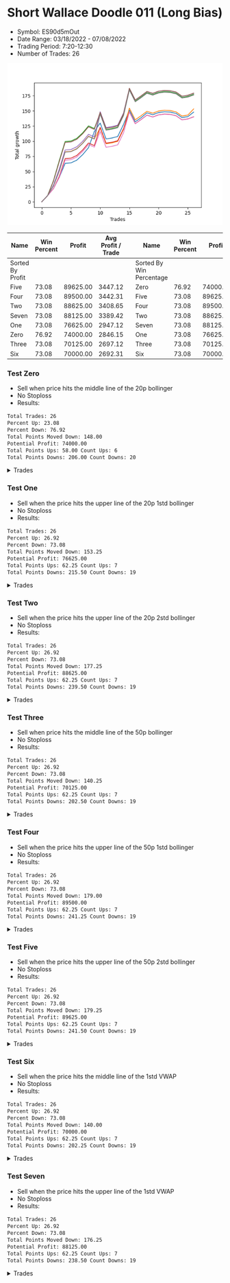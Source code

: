 # Short Wallace Doodle 011 (Long Bias)
- Symbol: ES90d5mOut
- Date Range: 03/18/2022 - 07/08/2022
- Trading Period: 7:20-12:30
- Number of Trades: 26

![Plot](ShortWallaceDoodle011ES90d5mOut(LongBias).png)

| Name | Win Percent | Profit | Avg Profit / Trade |     | Name | Win Percent | Profit | Avg Profit / Trade |
| ---- | ----------- | ------ | ------------------ | --- | ---- | ----------- | ------ | ------------------ |
| Sorted By <br> Profit | | | | | Sorted By <br> Win Percentage ||||
| Five | 73.08 | 89625.00 | 3447.12 |     | Zero | 76.92 | 74000.00 | 2846.15 |
| Four | 73.08 | 89500.00 | 3442.31 |     | Five | 73.08 | 89625.00 | 3447.12 |
| Two | 73.08 | 88625.00 | 3408.65 |     | Four | 73.08 | 89500.00 | 3442.31 |
| Seven | 73.08 | 88125.00 | 3389.42 |     | Two | 73.08 | 88625.00 | 3408.65 |
| One | 73.08 | 76625.00 | 2947.12 |     | Seven | 73.08 | 88125.00 | 3389.42 |
| Zero | 76.92 | 74000.00 | 2846.15 |     | One | 73.08 | 76625.00 | 2947.12 |
| Three | 73.08 | 70125.00 | 2697.12 |     | Three | 73.08 | 70125.00 | 2697.12 |
| Six | 73.08 | 70000.00 | 2692.31 |     | Six | 73.08 | 70000.00 | 2692.31 |

### Test Zero
* Sell when price hits the middle line of the 20p bollinger
* No Stoploss
* Results:
```
Total Trades: 26
Percent Up: 23.08
Percent Down: 76.92
Total Points Moved Down: 148.00
Potential Profit: 74000.00
Total Points Ups: 58.00 Count Ups: 6
Total Points Downs: 206.00 Count Downs: 20
```

<details><summary>Trades</summary>

<code>In: 2022-03-24 08:45:00		Out: 2022-03-24 09:15:55		Total Position Time: 30:55		Total Move Down: 10.25		Total to Date: 10.25</code> <br />
<code>In: 2022-04-06 10:55:00		Out: 2022-04-06 11:00:10		Total Position Time: 05:10		Total Move Down: 11.50		Total to Date: 21.75</code> <br />
<code>In: 2022-04-06 11:05:00		Out: 2022-04-06 11:08:10		Total Position Time: 03:10		Total Move Down: 18.50		Total to Date: 40.25</code> <br />
<code>In: 2022-04-06 12:05:00		Out: 2022-04-06 12:23:15		Total Position Time: 18:15		Total Move Down: 23.25		Total to Date: 63.50</code> <br />
<code>In: 2022-04-07 12:15:00		Out: 2022-04-07 12:45:55		Total Position Time: 30:55		Total Move Down: 0.75		Total to Date: 64.25</code> <br />
<code>In: 2022-04-13 08:35:00		Out: 2022-04-13 09:05:55		Total Position Time: 30:55		Total Move Down: 4.50		Total to Date: 68.75</code> <br />
<code>In: 2022-04-19 12:25:00		Out: 2022-04-19 12:55:55		Total Position Time: 30:55		Total Move Down: 9.00		Total to Date: 77.75</code> <br />
<code>In: 2022-04-25 11:35:00		Out: 2022-04-25 12:05:55		Total Position Time: 30:55		Total Move Down: 11.50		Total to Date: 89.25</code> <br />
<code>In: 2022-04-25 11:55:00		Out: 2022-04-25 12:07:15		Total Position Time: 12:15		Total Move Down: 26.75		Total to Date: 116.00</code> <br />
<code>In: 2022-05-04 11:05:00		Out: 2022-05-04 11:07:15		Total Position Time: 02:15		Total Move Down: 14.00		Total to Date: 130.00</code> <br />
<code>In: 2022-05-04 12:15:00		Out: 2022-05-04 12:45:55		Total Position Time: 30:55		Total Move Down: -26.25		Total to Date: 103.75</code> <br />
<code>In: 2022-05-16 10:45:00		Out: 2022-05-16 11:15:55		Total Position Time: 30:55		Total Move Down: 1.50		Total to Date: 105.25</code> <br />
<code>In: 2022-05-17 12:10:00		Out: 2022-05-17 12:40:55		Total Position Time: 30:55		Total Move Down: 2.50		Total to Date: 107.75</code> <br />
<code>In: 2022-05-19 08:50:00		Out: 2022-05-19 09:20:55		Total Position Time: 30:55		Total Move Down: 20.00		Total to Date: 127.75</code> <br />
<code>In: 2022-05-19 12:05:00		Out: 2022-05-19 12:18:20		Total Position Time: 13:20		Total Move Down: 23.50		Total to Date: 151.25</code> <br />
<code>In: 2022-05-27 12:30:00		Out: 2022-05-27 13:30:55		Total Position Time: 60:55		Total Move Down: -19.25		Total to Date: 132.00</code> <br />
<code>In: 2022-05-31 09:05:00		Out: 2022-05-31 09:35:55		Total Position Time: 30:55		Total Move Down: 6.75		Total to Date: 138.75</code> <br />
<code>In: 2022-06-21 12:15:00		Out: 2022-06-21 12:35:35		Total Position Time: 20:35		Total Move Down: 8.00		Total to Date: 146.75</code> <br />
<code>In: 2022-06-27 08:00:00		Out: 2022-06-27 08:30:55		Total Position Time: 30:55		Total Move Down: -3.00		Total to Date: 143.75</code> <br />
<code>In: 2022-06-27 08:30:00		Out: 2022-06-27 09:00:55		Total Position Time: 30:55		Total Move Down: 3.50		Total to Date: 147.25</code> <br />
<code>In: 2022-07-01 11:25:00		Out: 2022-07-01 11:55:55		Total Position Time: 30:55		Total Move Down: 1.25		Total to Date: 148.50</code> <br />
<code>In: 2022-07-05 10:40:00		Out: 2022-07-05 11:10:55		Total Position Time: 30:55		Total Move Down: -0.50		Total to Date: 148.00</code> <br />
<code>In: 2022-07-05 11:40:00		Out: 2022-07-05 12:10:55		Total Position Time: 30:55		Total Move Down: -2.25		Total to Date: 145.75</code> <br />
<code>In: 2022-07-05 11:45:00		Out: 2022-07-05 12:15:55		Total Position Time: 30:55		Total Move Down: -6.75		Total to Date: 139.00</code> <br />
<code>In: 2022-07-06 11:45:00		Out: 2022-07-06 12:15:55		Total Position Time: 30:55		Total Move Down: 1.50		Total to Date: 140.50</code> <br />
<code>In: 2022-07-07 12:20:00		Out: 2022-07-07 12:38:25		Total Position Time: 18:25		Total Move Down: 7.50		Total to Date: 148.00</code> <br />


</details>

### Test One
* Sell when the price hits the upper line of the 20p 1std bollinger
* No Stoploss
* Results:
```
Total Trades: 26
Percent Up: 26.92
Percent Down: 73.08
Total Points Moved Down: 153.25
Potential Profit: 76625.00
Total Points Ups: 62.25 Count Ups: 7
Total Points Downs: 215.50 Count Downs: 19
```

<details><summary>Trades</summary>

<code>In: 2022-03-24 08:45:00		Out: 2022-03-24 09:15:55		Total Position Time: 30:55		Total Move Down: 10.25		Total to Date: 10.25</code> <br />
<code>In: 2022-04-06 10:55:00		Out: 2022-04-06 11:09:45		Total Position Time: 14:45		Total Move Down: 16.00		Total to Date: 26.25</code> <br />
<code>In: 2022-04-06 11:05:00		Out: 2022-04-06 11:09:45		Total Position Time: 04:45		Total Move Down: 24.75		Total to Date: 51.00</code> <br />
<code>In: 2022-04-06 12:05:00		Out: 2022-04-06 12:35:55		Total Position Time: 30:55		Total Move Down: 31.50		Total to Date: 82.50</code> <br />
<code>In: 2022-04-07 12:15:00		Out: 2022-04-07 12:45:55		Total Position Time: 30:55		Total Move Down: 0.75		Total to Date: 83.25</code> <br />
<code>In: 2022-04-13 08:35:00		Out: 2022-04-13 09:05:55		Total Position Time: 30:55		Total Move Down: 4.50		Total to Date: 87.75</code> <br />
<code>In: 2022-04-19 12:25:00		Out: 2022-04-19 12:55:55		Total Position Time: 30:55		Total Move Down: 9.00		Total to Date: 96.75</code> <br />
<code>In: 2022-04-25 11:35:00		Out: 2022-04-25 12:05:55		Total Position Time: 30:55		Total Move Down: 11.50		Total to Date: 108.25</code> <br />
<code>In: 2022-04-25 11:55:00		Out: 2022-04-25 12:25:55		Total Position Time: 30:55		Total Move Down: -4.25		Total to Date: 104.00</code> <br />
<code>In: 2022-05-04 11:05:00		Out: 2022-05-04 11:07:20		Total Position Time: 02:20		Total Move Down: 18.00		Total to Date: 122.00</code> <br />
<code>In: 2022-05-04 12:15:00		Out: 2022-05-04 12:45:55		Total Position Time: 30:55		Total Move Down: -26.25		Total to Date: 95.75</code> <br />
<code>In: 2022-05-16 10:45:00		Out: 2022-05-16 11:15:55		Total Position Time: 30:55		Total Move Down: 1.50		Total to Date: 97.25</code> <br />
<code>In: 2022-05-17 12:10:00		Out: 2022-05-17 12:40:55		Total Position Time: 30:55		Total Move Down: 2.50		Total to Date: 99.75</code> <br />
<code>In: 2022-05-19 08:50:00		Out: 2022-05-19 09:20:55		Total Position Time: 30:55		Total Move Down: 20.00		Total to Date: 119.75</code> <br />
<code>In: 2022-05-19 12:05:00		Out: 2022-05-19 12:24:50		Total Position Time: 19:50		Total Move Down: 34.75		Total to Date: 154.50</code> <br />
<code>In: 2022-05-27 12:30:00		Out: 2022-05-27 13:30:55		Total Position Time: 60:55		Total Move Down: -19.25		Total to Date: 135.25</code> <br />
<code>In: 2022-05-31 09:05:00		Out: 2022-05-31 09:35:55		Total Position Time: 30:55		Total Move Down: 6.75		Total to Date: 142.00</code> <br />
<code>In: 2022-06-21 12:15:00		Out: 2022-06-21 12:45:55		Total Position Time: 30:55		Total Move Down: 7.25		Total to Date: 149.25</code> <br />
<code>In: 2022-06-27 08:00:00		Out: 2022-06-27 08:30:55		Total Position Time: 30:55		Total Move Down: -3.00		Total to Date: 146.25</code> <br />
<code>In: 2022-06-27 08:30:00		Out: 2022-06-27 09:00:55		Total Position Time: 30:55		Total Move Down: 3.50		Total to Date: 149.75</code> <br />
<code>In: 2022-07-01 11:25:00		Out: 2022-07-01 11:55:55		Total Position Time: 30:55		Total Move Down: 1.25		Total to Date: 151.00</code> <br />
<code>In: 2022-07-05 10:40:00		Out: 2022-07-05 11:10:55		Total Position Time: 30:55		Total Move Down: -0.50		Total to Date: 150.50</code> <br />
<code>In: 2022-07-05 11:40:00		Out: 2022-07-05 12:10:55		Total Position Time: 30:55		Total Move Down: -2.25		Total to Date: 148.25</code> <br />
<code>In: 2022-07-05 11:45:00		Out: 2022-07-05 12:15:55		Total Position Time: 30:55		Total Move Down: -6.75		Total to Date: 141.50</code> <br />
<code>In: 2022-07-06 11:45:00		Out: 2022-07-06 12:15:55		Total Position Time: 30:55		Total Move Down: 1.50		Total to Date: 143.00</code> <br />
<code>In: 2022-07-07 12:20:00		Out: 2022-07-07 12:46:35		Total Position Time: 26:35		Total Move Down: 10.25		Total to Date: 153.25</code> <br />


</details>

### Test Two
* Sell when the price hits the upper line of the 20p 2std bollinger
* No Stoploss
* Results:
```
Total Trades: 26
Percent Up: 26.92
Percent Down: 73.08
Total Points Moved Down: 177.25
Potential Profit: 88625.00
Total Points Ups: 62.25 Count Ups: 7
Total Points Downs: 239.50 Count Downs: 19
```

<details><summary>Trades</summary>

<code>In: 2022-03-24 08:45:00		Out: 2022-03-24 09:15:55		Total Position Time: 30:55		Total Move Down: 10.25		Total to Date: 10.25</code> <br />
<code>In: 2022-04-06 10:55:00		Out: 2022-04-06 11:15:15		Total Position Time: 20:15		Total Move Down: 24.50		Total to Date: 34.75</code> <br />
<code>In: 2022-04-06 11:05:00		Out: 2022-04-06 11:15:15		Total Position Time: 10:15		Total Move Down: 33.25		Total to Date: 68.00</code> <br />
<code>In: 2022-04-06 12:05:00		Out: 2022-04-06 12:35:55		Total Position Time: 30:55		Total Move Down: 31.50		Total to Date: 99.50</code> <br />
<code>In: 2022-04-07 12:15:00		Out: 2022-04-07 12:45:55		Total Position Time: 30:55		Total Move Down: 0.75		Total to Date: 100.25</code> <br />
<code>In: 2022-04-13 08:35:00		Out: 2022-04-13 09:05:55		Total Position Time: 30:55		Total Move Down: 4.50		Total to Date: 104.75</code> <br />
<code>In: 2022-04-19 12:25:00		Out: 2022-04-19 12:55:55		Total Position Time: 30:55		Total Move Down: 9.00		Total to Date: 113.75</code> <br />
<code>In: 2022-04-25 11:35:00		Out: 2022-04-25 12:05:55		Total Position Time: 30:55		Total Move Down: 11.50		Total to Date: 125.25</code> <br />
<code>In: 2022-04-25 11:55:00		Out: 2022-04-25 12:25:55		Total Position Time: 30:55		Total Move Down: -4.25		Total to Date: 121.00</code> <br />
<code>In: 2022-05-04 11:05:00		Out: 2022-05-04 11:07:40		Total Position Time: 02:40		Total Move Down: 24.50		Total to Date: 145.50</code> <br />
<code>In: 2022-05-04 12:15:00		Out: 2022-05-04 12:45:55		Total Position Time: 30:55		Total Move Down: -26.25		Total to Date: 119.25</code> <br />
<code>In: 2022-05-16 10:45:00		Out: 2022-05-16 11:15:55		Total Position Time: 30:55		Total Move Down: 1.50		Total to Date: 120.75</code> <br />
<code>In: 2022-05-17 12:10:00		Out: 2022-05-17 12:40:55		Total Position Time: 30:55		Total Move Down: 2.50		Total to Date: 123.25</code> <br />
<code>In: 2022-05-19 08:50:00		Out: 2022-05-19 09:20:55		Total Position Time: 30:55		Total Move Down: 20.00		Total to Date: 143.25</code> <br />
<code>In: 2022-05-19 12:05:00		Out: 2022-05-19 12:35:55		Total Position Time: 30:55		Total Move Down: 42.00		Total to Date: 185.25</code> <br />
<code>In: 2022-05-27 12:30:00		Out: 2022-05-27 13:30:55		Total Position Time: 60:55		Total Move Down: -19.25		Total to Date: 166.00</code> <br />
<code>In: 2022-05-31 09:05:00		Out: 2022-05-31 09:35:55		Total Position Time: 30:55		Total Move Down: 6.75		Total to Date: 172.75</code> <br />
<code>In: 2022-06-21 12:15:00		Out: 2022-06-21 12:45:55		Total Position Time: 30:55		Total Move Down: 7.25		Total to Date: 180.00</code> <br />
<code>In: 2022-06-27 08:00:00		Out: 2022-06-27 08:30:55		Total Position Time: 30:55		Total Move Down: -3.00		Total to Date: 177.00</code> <br />
<code>In: 2022-06-27 08:30:00		Out: 2022-06-27 09:00:55		Total Position Time: 30:55		Total Move Down: 3.50		Total to Date: 180.50</code> <br />
<code>In: 2022-07-01 11:25:00		Out: 2022-07-01 11:55:55		Total Position Time: 30:55		Total Move Down: 1.25		Total to Date: 181.75</code> <br />
<code>In: 2022-07-05 10:40:00		Out: 2022-07-05 11:10:55		Total Position Time: 30:55		Total Move Down: -0.50		Total to Date: 181.25</code> <br />
<code>In: 2022-07-05 11:40:00		Out: 2022-07-05 12:10:55		Total Position Time: 30:55		Total Move Down: -2.25		Total to Date: 179.00</code> <br />
<code>In: 2022-07-05 11:45:00		Out: 2022-07-05 12:15:55		Total Position Time: 30:55		Total Move Down: -6.75		Total to Date: 172.25</code> <br />
<code>In: 2022-07-06 11:45:00		Out: 2022-07-06 12:15:55		Total Position Time: 30:55		Total Move Down: 1.50		Total to Date: 173.75</code> <br />
<code>In: 2022-07-07 12:20:00		Out: 2022-07-07 12:50:55		Total Position Time: 30:55		Total Move Down: 3.50		Total to Date: 177.25</code> <br />


</details>

### Test Three
* Sell when price hits the middle line of the 50p bollinger
* No Stoploss
* Results:
```
Total Trades: 26
Percent Up: 26.92
Percent Down: 73.08
Total Points Moved Down: 140.25
Potential Profit: 70125.00
Total Points Ups: 62.25 Count Ups: 7
Total Points Downs: 202.50 Count Downs: 19
```

<details><summary>Trades</summary>

<code>In: 2022-03-24 08:45:00		Out: 2022-03-24 09:15:55		Total Position Time: 30:55		Total Move Down: 10.25		Total to Date: 10.25</code> <br />
<code>In: 2022-04-06 10:55:00		Out: 2022-04-06 11:08:35		Total Position Time: 13:35		Total Move Down: 11.50		Total to Date: 21.75</code> <br />
<code>In: 2022-04-06 11:05:00		Out: 2022-04-06 11:08:35		Total Position Time: 03:35		Total Move Down: 20.25		Total to Date: 42.00</code> <br />
<code>In: 2022-04-06 12:05:00		Out: 2022-04-06 12:27:15		Total Position Time: 22:15		Total Move Down: 29.25		Total to Date: 71.25</code> <br />
<code>In: 2022-04-07 12:15:00		Out: 2022-04-07 12:45:55		Total Position Time: 30:55		Total Move Down: 0.75		Total to Date: 72.00</code> <br />
<code>In: 2022-04-13 08:35:00		Out: 2022-04-13 09:05:55		Total Position Time: 30:55		Total Move Down: 4.50		Total to Date: 76.50</code> <br />
<code>In: 2022-04-19 12:25:00		Out: 2022-04-19 12:55:55		Total Position Time: 30:55		Total Move Down: 9.00		Total to Date: 85.50</code> <br />
<code>In: 2022-04-25 11:35:00		Out: 2022-04-25 12:05:55		Total Position Time: 30:55		Total Move Down: 11.50		Total to Date: 97.00</code> <br />
<code>In: 2022-04-25 11:55:00		Out: 2022-04-25 12:25:55		Total Position Time: 30:55		Total Move Down: -4.25		Total to Date: 92.75</code> <br />
<code>In: 2022-05-04 11:05:00		Out: 2022-05-04 11:20:50		Total Position Time: 15:50		Total Move Down: 30.25		Total to Date: 123.00</code> <br />
<code>In: 2022-05-04 12:15:00		Out: 2022-05-04 12:45:55		Total Position Time: 30:55		Total Move Down: -26.25		Total to Date: 96.75</code> <br />
<code>In: 2022-05-16 10:45:00		Out: 2022-05-16 11:15:55		Total Position Time: 30:55		Total Move Down: 1.50		Total to Date: 98.25</code> <br />
<code>In: 2022-05-17 12:10:00		Out: 2022-05-17 12:40:55		Total Position Time: 30:55		Total Move Down: 2.50		Total to Date: 100.75</code> <br />
<code>In: 2022-05-19 08:50:00		Out: 2022-05-19 09:20:55		Total Position Time: 30:55		Total Move Down: 20.00		Total to Date: 120.75</code> <br />
<code>In: 2022-05-19 12:05:00		Out: 2022-05-19 12:21:15		Total Position Time: 16:15		Total Move Down: 27.50		Total to Date: 148.25</code> <br />
<code>In: 2022-05-27 12:30:00		Out: 2022-05-27 13:30:55		Total Position Time: 60:55		Total Move Down: -19.25		Total to Date: 129.00</code> <br />
<code>In: 2022-05-31 09:05:00		Out: 2022-05-31 09:35:55		Total Position Time: 30:55		Total Move Down: 6.75		Total to Date: 135.75</code> <br />
<code>In: 2022-06-21 12:15:00		Out: 2022-06-21 12:45:55		Total Position Time: 30:55		Total Move Down: 7.25		Total to Date: 143.00</code> <br />
<code>In: 2022-06-27 08:00:00		Out: 2022-06-27 08:30:55		Total Position Time: 30:55		Total Move Down: -3.00		Total to Date: 140.00</code> <br />
<code>In: 2022-06-27 08:30:00		Out: 2022-06-27 09:00:55		Total Position Time: 30:55		Total Move Down: 3.50		Total to Date: 143.50</code> <br />
<code>In: 2022-07-01 11:25:00		Out: 2022-07-01 11:55:55		Total Position Time: 30:55		Total Move Down: 1.25		Total to Date: 144.75</code> <br />
<code>In: 2022-07-05 10:40:00		Out: 2022-07-05 11:10:55		Total Position Time: 30:55		Total Move Down: -0.50		Total to Date: 144.25</code> <br />
<code>In: 2022-07-05 11:40:00		Out: 2022-07-05 12:10:55		Total Position Time: 30:55		Total Move Down: -2.25		Total to Date: 142.00</code> <br />
<code>In: 2022-07-05 11:45:00		Out: 2022-07-05 12:15:55		Total Position Time: 30:55		Total Move Down: -6.75		Total to Date: 135.25</code> <br />
<code>In: 2022-07-06 11:45:00		Out: 2022-07-06 12:15:55		Total Position Time: 30:55		Total Move Down: 1.50		Total to Date: 136.75</code> <br />
<code>In: 2022-07-07 12:20:00		Out: 2022-07-07 12:50:55		Total Position Time: 30:55		Total Move Down: 3.50		Total to Date: 140.25</code> <br />


</details>

### Test Four
* Sell when the price hits the upper line of the 50p 1std bollinger
* No Stoploss
* Results:
```
Total Trades: 26
Percent Up: 26.92
Percent Down: 73.08
Total Points Moved Down: 179.00
Potential Profit: 89500.00
Total Points Ups: 62.25 Count Ups: 7
Total Points Downs: 241.25 Count Downs: 19
```

<details><summary>Trades</summary>

<code>In: 2022-03-24 08:45:00		Out: 2022-03-24 09:15:55		Total Position Time: 30:55		Total Move Down: 10.25		Total to Date: 10.25</code> <br />
<code>In: 2022-04-06 10:55:00		Out: 2022-04-06 11:11:20		Total Position Time: 16:20		Total Move Down: 17.50		Total to Date: 27.75</code> <br />
<code>In: 2022-04-06 11:05:00		Out: 2022-04-06 11:11:20		Total Position Time: 06:20		Total Move Down: 26.25		Total to Date: 54.00</code> <br />
<code>In: 2022-04-06 12:05:00		Out: 2022-04-06 12:35:55		Total Position Time: 30:55		Total Move Down: 31.50		Total to Date: 85.50</code> <br />
<code>In: 2022-04-07 12:15:00		Out: 2022-04-07 12:45:55		Total Position Time: 30:55		Total Move Down: 0.75		Total to Date: 86.25</code> <br />
<code>In: 2022-04-13 08:35:00		Out: 2022-04-13 09:05:55		Total Position Time: 30:55		Total Move Down: 4.50		Total to Date: 90.75</code> <br />
<code>In: 2022-04-19 12:25:00		Out: 2022-04-19 12:55:55		Total Position Time: 30:55		Total Move Down: 9.00		Total to Date: 99.75</code> <br />
<code>In: 2022-04-25 11:35:00		Out: 2022-04-25 12:05:55		Total Position Time: 30:55		Total Move Down: 11.50		Total to Date: 111.25</code> <br />
<code>In: 2022-04-25 11:55:00		Out: 2022-04-25 12:25:55		Total Position Time: 30:55		Total Move Down: -4.25		Total to Date: 107.00</code> <br />
<code>In: 2022-05-04 11:05:00		Out: 2022-05-04 11:34:10		Total Position Time: 29:10		Total Move Down: 41.75		Total to Date: 148.75</code> <br />
<code>In: 2022-05-04 12:15:00		Out: 2022-05-04 12:45:55		Total Position Time: 30:55		Total Move Down: -26.25		Total to Date: 122.50</code> <br />
<code>In: 2022-05-16 10:45:00		Out: 2022-05-16 11:15:55		Total Position Time: 30:55		Total Move Down: 1.50		Total to Date: 124.00</code> <br />
<code>In: 2022-05-17 12:10:00		Out: 2022-05-17 12:40:55		Total Position Time: 30:55		Total Move Down: 2.50		Total to Date: 126.50</code> <br />
<code>In: 2022-05-19 08:50:00		Out: 2022-05-19 09:20:55		Total Position Time: 30:55		Total Move Down: 20.00		Total to Date: 146.50</code> <br />
<code>In: 2022-05-19 12:05:00		Out: 2022-05-19 12:30:05		Total Position Time: 25:05		Total Move Down: 40.50		Total to Date: 187.00</code> <br />
<code>In: 2022-05-27 12:30:00		Out: 2022-05-27 13:30:55		Total Position Time: 60:55		Total Move Down: -19.25		Total to Date: 167.75</code> <br />
<code>In: 2022-05-31 09:05:00		Out: 2022-05-31 09:35:55		Total Position Time: 30:55		Total Move Down: 6.75		Total to Date: 174.50</code> <br />
<code>In: 2022-06-21 12:15:00		Out: 2022-06-21 12:45:55		Total Position Time: 30:55		Total Move Down: 7.25		Total to Date: 181.75</code> <br />
<code>In: 2022-06-27 08:00:00		Out: 2022-06-27 08:30:55		Total Position Time: 30:55		Total Move Down: -3.00		Total to Date: 178.75</code> <br />
<code>In: 2022-06-27 08:30:00		Out: 2022-06-27 09:00:55		Total Position Time: 30:55		Total Move Down: 3.50		Total to Date: 182.25</code> <br />
<code>In: 2022-07-01 11:25:00		Out: 2022-07-01 11:55:55		Total Position Time: 30:55		Total Move Down: 1.25		Total to Date: 183.50</code> <br />
<code>In: 2022-07-05 10:40:00		Out: 2022-07-05 11:10:55		Total Position Time: 30:55		Total Move Down: -0.50		Total to Date: 183.00</code> <br />
<code>In: 2022-07-05 11:40:00		Out: 2022-07-05 12:10:55		Total Position Time: 30:55		Total Move Down: -2.25		Total to Date: 180.75</code> <br />
<code>In: 2022-07-05 11:45:00		Out: 2022-07-05 12:15:55		Total Position Time: 30:55		Total Move Down: -6.75		Total to Date: 174.00</code> <br />
<code>In: 2022-07-06 11:45:00		Out: 2022-07-06 12:15:55		Total Position Time: 30:55		Total Move Down: 1.50		Total to Date: 175.50</code> <br />
<code>In: 2022-07-07 12:20:00		Out: 2022-07-07 12:50:55		Total Position Time: 30:55		Total Move Down: 3.50		Total to Date: 179.00</code> <br />


</details>

### Test Five
* Sell when the price hits the upper line of the 50p 2std bollinger
* No Stoploss
* Results:
```
Total Trades: 26
Percent Up: 26.92
Percent Down: 73.08
Total Points Moved Down: 179.25
Potential Profit: 89625.00
Total Points Ups: 62.25 Count Ups: 7
Total Points Downs: 241.50 Count Downs: 19
```

<details><summary>Trades</summary>

<code>In: 2022-03-24 08:45:00		Out: 2022-03-24 09:15:55		Total Position Time: 30:55		Total Move Down: 10.25		Total to Date: 10.25</code> <br />
<code>In: 2022-04-06 10:55:00		Out: 2022-04-06 11:15:05		Total Position Time: 20:05		Total Move Down: 23.75		Total to Date: 34.00</code> <br />
<code>In: 2022-04-06 11:05:00		Out: 2022-04-06 11:15:05		Total Position Time: 10:05		Total Move Down: 32.50		Total to Date: 66.50</code> <br />
<code>In: 2022-04-06 12:05:00		Out: 2022-04-06 12:35:55		Total Position Time: 30:55		Total Move Down: 31.50		Total to Date: 98.00</code> <br />
<code>In: 2022-04-07 12:15:00		Out: 2022-04-07 12:45:55		Total Position Time: 30:55		Total Move Down: 0.75		Total to Date: 98.75</code> <br />
<code>In: 2022-04-13 08:35:00		Out: 2022-04-13 09:05:55		Total Position Time: 30:55		Total Move Down: 4.50		Total to Date: 103.25</code> <br />
<code>In: 2022-04-19 12:25:00		Out: 2022-04-19 12:55:55		Total Position Time: 30:55		Total Move Down: 9.00		Total to Date: 112.25</code> <br />
<code>In: 2022-04-25 11:35:00		Out: 2022-04-25 12:05:55		Total Position Time: 30:55		Total Move Down: 11.50		Total to Date: 123.75</code> <br />
<code>In: 2022-04-25 11:55:00		Out: 2022-04-25 12:25:55		Total Position Time: 30:55		Total Move Down: -4.25		Total to Date: 119.50</code> <br />
<code>In: 2022-05-04 11:05:00		Out: 2022-05-04 11:35:55		Total Position Time: 30:55		Total Move Down: 28.00		Total to Date: 147.50</code> <br />
<code>In: 2022-05-04 12:15:00		Out: 2022-05-04 12:45:55		Total Position Time: 30:55		Total Move Down: -26.25		Total to Date: 121.25</code> <br />
<code>In: 2022-05-16 10:45:00		Out: 2022-05-16 11:15:55		Total Position Time: 30:55		Total Move Down: 1.50		Total to Date: 122.75</code> <br />
<code>In: 2022-05-17 12:10:00		Out: 2022-05-17 12:40:55		Total Position Time: 30:55		Total Move Down: 2.50		Total to Date: 125.25</code> <br />
<code>In: 2022-05-19 08:50:00		Out: 2022-05-19 09:20:55		Total Position Time: 30:55		Total Move Down: 20.00		Total to Date: 145.25</code> <br />
<code>In: 2022-05-19 12:05:00		Out: 2022-05-19 12:35:55		Total Position Time: 30:55		Total Move Down: 42.00		Total to Date: 187.25</code> <br />
<code>In: 2022-05-27 12:30:00		Out: 2022-05-27 13:30:55		Total Position Time: 60:55		Total Move Down: -19.25		Total to Date: 168.00</code> <br />
<code>In: 2022-05-31 09:05:00		Out: 2022-05-31 09:35:55		Total Position Time: 30:55		Total Move Down: 6.75		Total to Date: 174.75</code> <br />
<code>In: 2022-06-21 12:15:00		Out: 2022-06-21 12:45:55		Total Position Time: 30:55		Total Move Down: 7.25		Total to Date: 182.00</code> <br />
<code>In: 2022-06-27 08:00:00		Out: 2022-06-27 08:30:55		Total Position Time: 30:55		Total Move Down: -3.00		Total to Date: 179.00</code> <br />
<code>In: 2022-06-27 08:30:00		Out: 2022-06-27 09:00:55		Total Position Time: 30:55		Total Move Down: 3.50		Total to Date: 182.50</code> <br />
<code>In: 2022-07-01 11:25:00		Out: 2022-07-01 11:55:55		Total Position Time: 30:55		Total Move Down: 1.25		Total to Date: 183.75</code> <br />
<code>In: 2022-07-05 10:40:00		Out: 2022-07-05 11:10:55		Total Position Time: 30:55		Total Move Down: -0.50		Total to Date: 183.25</code> <br />
<code>In: 2022-07-05 11:40:00		Out: 2022-07-05 12:10:55		Total Position Time: 30:55		Total Move Down: -2.25		Total to Date: 181.00</code> <br />
<code>In: 2022-07-05 11:45:00		Out: 2022-07-05 12:15:55		Total Position Time: 30:55		Total Move Down: -6.75		Total to Date: 174.25</code> <br />
<code>In: 2022-07-06 11:45:00		Out: 2022-07-06 12:15:55		Total Position Time: 30:55		Total Move Down: 1.50		Total to Date: 175.75</code> <br />
<code>In: 2022-07-07 12:20:00		Out: 2022-07-07 12:50:55		Total Position Time: 30:55		Total Move Down: 3.50		Total to Date: 179.25</code> <br />


</details>

### Test Six
* Sell when the price hits the middle line of the 1std VWAP
* No Stoploss
* Results:
```
Total Trades: 26
Percent Up: 26.92
Percent Down: 73.08
Total Points Moved Down: 140.00
Potential Profit: 70000.00
Total Points Ups: 62.25 Count Ups: 7
Total Points Downs: 202.25 Count Downs: 19
```

<details><summary>Trades</summary>

<code>In: 2022-03-24 08:45:00		Out: 2022-03-24 09:15:55		Total Position Time: 30:55		Total Move Down: 10.25		Total to Date: 10.25</code> <br />
<code>In: 2022-04-06 10:55:00		Out: 2022-04-06 11:00:10		Total Position Time: 05:10		Total Move Down: 11.50		Total to Date: 21.75</code> <br />
<code>In: 2022-04-06 11:05:00		Out: 2022-04-06 11:08:10		Total Position Time: 03:10		Total Move Down: 18.50		Total to Date: 40.25</code> <br />
<code>In: 2022-04-06 12:05:00		Out: 2022-04-06 12:26:50		Total Position Time: 21:50		Total Move Down: 28.50		Total to Date: 68.75</code> <br />
<code>In: 2022-04-07 12:15:00		Out: 2022-04-07 12:45:55		Total Position Time: 30:55		Total Move Down: 0.75		Total to Date: 69.50</code> <br />
<code>In: 2022-04-13 08:35:00		Out: 2022-04-13 09:05:55		Total Position Time: 30:55		Total Move Down: 4.50		Total to Date: 74.00</code> <br />
<code>In: 2022-04-19 12:25:00		Out: 2022-04-19 12:55:55		Total Position Time: 30:55		Total Move Down: 9.00		Total to Date: 83.00</code> <br />
<code>In: 2022-04-25 11:35:00		Out: 2022-04-25 12:05:55		Total Position Time: 30:55		Total Move Down: 11.50		Total to Date: 94.50</code> <br />
<code>In: 2022-04-25 11:55:00		Out: 2022-04-25 12:25:55		Total Position Time: 30:55		Total Move Down: -4.25		Total to Date: 90.25</code> <br />
<code>In: 2022-05-04 11:05:00		Out: 2022-05-04 11:20:20		Total Position Time: 15:20		Total Move Down: 26.00		Total to Date: 116.25</code> <br />
<code>In: 2022-05-04 12:15:00		Out: 2022-05-04 12:45:55		Total Position Time: 30:55		Total Move Down: -26.25		Total to Date: 90.00</code> <br />
<code>In: 2022-05-16 10:45:00		Out: 2022-05-16 11:15:55		Total Position Time: 30:55		Total Move Down: 1.50		Total to Date: 91.50</code> <br />
<code>In: 2022-05-17 12:10:00		Out: 2022-05-17 12:40:55		Total Position Time: 30:55		Total Move Down: 2.50		Total to Date: 94.00</code> <br />
<code>In: 2022-05-19 08:50:00		Out: 2022-05-19 09:20:55		Total Position Time: 30:55		Total Move Down: 20.00		Total to Date: 114.00</code> <br />
<code>In: 2022-05-19 12:05:00		Out: 2022-05-19 12:24:45		Total Position Time: 19:45		Total Move Down: 34.00		Total to Date: 148.00</code> <br />
<code>In: 2022-05-27 12:30:00		Out: 2022-05-27 13:30:55		Total Position Time: 60:55		Total Move Down: -19.25		Total to Date: 128.75</code> <br />
<code>In: 2022-05-31 09:05:00		Out: 2022-05-31 09:35:55		Total Position Time: 30:55		Total Move Down: 6.75		Total to Date: 135.50</code> <br />
<code>In: 2022-06-21 12:15:00		Out: 2022-06-21 12:45:55		Total Position Time: 30:55		Total Move Down: 7.25		Total to Date: 142.75</code> <br />
<code>In: 2022-06-27 08:00:00		Out: 2022-06-27 08:30:55		Total Position Time: 30:55		Total Move Down: -3.00		Total to Date: 139.75</code> <br />
<code>In: 2022-06-27 08:30:00		Out: 2022-06-27 09:00:55		Total Position Time: 30:55		Total Move Down: 3.50		Total to Date: 143.25</code> <br />
<code>In: 2022-07-01 11:25:00		Out: 2022-07-01 11:55:55		Total Position Time: 30:55		Total Move Down: 1.25		Total to Date: 144.50</code> <br />
<code>In: 2022-07-05 10:40:00		Out: 2022-07-05 11:10:55		Total Position Time: 30:55		Total Move Down: -0.50		Total to Date: 144.00</code> <br />
<code>In: 2022-07-05 11:40:00		Out: 2022-07-05 12:10:55		Total Position Time: 30:55		Total Move Down: -2.25		Total to Date: 141.75</code> <br />
<code>In: 2022-07-05 11:45:00		Out: 2022-07-05 12:15:55		Total Position Time: 30:55		Total Move Down: -6.75		Total to Date: 135.00</code> <br />
<code>In: 2022-07-06 11:45:00		Out: 2022-07-06 12:15:55		Total Position Time: 30:55		Total Move Down: 1.50		Total to Date: 136.50</code> <br />
<code>In: 2022-07-07 12:20:00		Out: 2022-07-07 12:50:55		Total Position Time: 30:55		Total Move Down: 3.50		Total to Date: 140.00</code> <br />


</details>

### Test Seven
* Sell when the price hits the upper line of the 1std VWAP
* No Stoploss
* Results:
```
Total Trades: 26
Percent Up: 26.92
Percent Down: 73.08
Total Points Moved Down: 176.25
Potential Profit: 88125.00
Total Points Ups: 62.25 Count Ups: 7
Total Points Downs: 238.50 Count Downs: 19
```

<details><summary>Trades</summary>

<code>In: 2022-03-24 08:45:00		Out: 2022-03-24 09:15:55		Total Position Time: 30:55		Total Move Down: 10.25		Total to Date: 10.25</code> <br />
<code>In: 2022-04-06 10:55:00		Out: 2022-04-06 11:09:40		Total Position Time: 14:40		Total Move Down: 15.75		Total to Date: 26.00</code> <br />
<code>In: 2022-04-06 11:05:00		Out: 2022-04-06 11:09:40		Total Position Time: 04:40		Total Move Down: 24.50		Total to Date: 50.50</code> <br />
<code>In: 2022-04-06 12:05:00		Out: 2022-04-06 12:35:55		Total Position Time: 30:55		Total Move Down: 31.50		Total to Date: 82.00</code> <br />
<code>In: 2022-04-07 12:15:00		Out: 2022-04-07 12:45:55		Total Position Time: 30:55		Total Move Down: 0.75		Total to Date: 82.75</code> <br />
<code>In: 2022-04-13 08:35:00		Out: 2022-04-13 09:05:55		Total Position Time: 30:55		Total Move Down: 4.50		Total to Date: 87.25</code> <br />
<code>In: 2022-04-19 12:25:00		Out: 2022-04-19 12:55:55		Total Position Time: 30:55		Total Move Down: 9.00		Total to Date: 96.25</code> <br />
<code>In: 2022-04-25 11:35:00		Out: 2022-04-25 12:05:55		Total Position Time: 30:55		Total Move Down: 11.50		Total to Date: 107.75</code> <br />
<code>In: 2022-04-25 11:55:00		Out: 2022-04-25 12:25:55		Total Position Time: 30:55		Total Move Down: -4.25		Total to Date: 103.50</code> <br />
<code>In: 2022-05-04 11:05:00		Out: 2022-05-04 11:34:05		Total Position Time: 29:05		Total Move Down: 41.00		Total to Date: 144.50</code> <br />
<code>In: 2022-05-04 12:15:00		Out: 2022-05-04 12:45:55		Total Position Time: 30:55		Total Move Down: -26.25		Total to Date: 118.25</code> <br />
<code>In: 2022-05-16 10:45:00		Out: 2022-05-16 11:15:55		Total Position Time: 30:55		Total Move Down: 1.50		Total to Date: 119.75</code> <br />
<code>In: 2022-05-17 12:10:00		Out: 2022-05-17 12:40:55		Total Position Time: 30:55		Total Move Down: 2.50		Total to Date: 122.25</code> <br />
<code>In: 2022-05-19 08:50:00		Out: 2022-05-19 09:20:55		Total Position Time: 30:55		Total Move Down: 20.00		Total to Date: 142.25</code> <br />
<code>In: 2022-05-19 12:05:00		Out: 2022-05-19 12:35:55		Total Position Time: 30:55		Total Move Down: 42.00		Total to Date: 184.25</code> <br />
<code>In: 2022-05-27 12:30:00		Out: 2022-05-27 13:30:55		Total Position Time: 60:55		Total Move Down: -19.25		Total to Date: 165.00</code> <br />
<code>In: 2022-05-31 09:05:00		Out: 2022-05-31 09:35:55		Total Position Time: 30:55		Total Move Down: 6.75		Total to Date: 171.75</code> <br />
<code>In: 2022-06-21 12:15:00		Out: 2022-06-21 12:45:55		Total Position Time: 30:55		Total Move Down: 7.25		Total to Date: 179.00</code> <br />
<code>In: 2022-06-27 08:00:00		Out: 2022-06-27 08:30:55		Total Position Time: 30:55		Total Move Down: -3.00		Total to Date: 176.00</code> <br />
<code>In: 2022-06-27 08:30:00		Out: 2022-06-27 09:00:55		Total Position Time: 30:55		Total Move Down: 3.50		Total to Date: 179.50</code> <br />
<code>In: 2022-07-01 11:25:00		Out: 2022-07-01 11:55:55		Total Position Time: 30:55		Total Move Down: 1.25		Total to Date: 180.75</code> <br />
<code>In: 2022-07-05 10:40:00		Out: 2022-07-05 11:10:55		Total Position Time: 30:55		Total Move Down: -0.50		Total to Date: 180.25</code> <br />
<code>In: 2022-07-05 11:40:00		Out: 2022-07-05 12:10:55		Total Position Time: 30:55		Total Move Down: -2.25		Total to Date: 178.00</code> <br />
<code>In: 2022-07-05 11:45:00		Out: 2022-07-05 12:15:55		Total Position Time: 30:55		Total Move Down: -6.75		Total to Date: 171.25</code> <br />
<code>In: 2022-07-06 11:45:00		Out: 2022-07-06 12:15:55		Total Position Time: 30:55		Total Move Down: 1.50		Total to Date: 172.75</code> <br />
<code>In: 2022-07-07 12:20:00		Out: 2022-07-07 12:50:55		Total Position Time: 30:55		Total Move Down: 3.50		Total to Date: 176.25</code> <br />


</details>